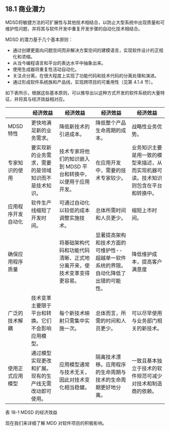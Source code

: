 ## 18.1 商业潜力
MDSD将敏捷方法的可扩展性与其他技术相结合，以防止大型系统中出现质量和可维护性问题，并将其与软件开发中重复开发步骤的自动化技术相结合。

MDSD 的潜力基于几个基本原则：

- 通过创建更面向问题空间而非解决方案空间的建模语言，实现软件设计的正规化和浓缩。
- 从当今编程语言和平台的表达水平中抽象出来。
- 使用生成器将重复性活动自动化。
- 关注点分离，在很大程度上实现了功能代码和技术代码的分离处理和演进。
- 通过形成软件系统族和产品线，实现跨项目的可重用性（见第 4.1.4 节）。

如下表所示，根据这些基本原则，可以推导出以这种方式开发的软件系统的大量特征，并将其与经济效益相对应。

| | 经济效益 | 经济效益 | 经济效益 | 经济效益 |
| ----------- | ----------- |----------- |----------- |----------- |
| MDSD 特性      | 更快地满足新的业务需求。|降低新技术的引进成本。|降低整个产品生命周期的成本。|战略性业务优势。|
| 专家知识的使用 |要实现新的业务需求，需要的是领域知识而不是技术知识。 |技术专家将他们的知识嵌入到 MDSD 平台和转换中，以便用于应用开发。 |在应用开发中，需要的技术专家较少。 | 业务知识主要是用一致的模型来描述，从而实现机器可读。技术知识则包含在平台和转换中。|
|应用程序开发自动化 |软件生产线缩短了开发时间。 |可通过自动化以较低的成本调整实施技术。 |总体所需时间和人员更少。 |缩短上市时间。 |
|确保应用程序质量 | |将基础架构代码和功能代码清晰、正式地分离开来，使技术变革变得更容易。 |显著提高架构和技术方面的可维护性--超越单一软件系统的界限。自动化降低了出错的可能性。 |降低维护成本，提高客户满意度 |
|广泛的技术解耦 |技术变革主要限于平台和转换。它们不会影响应用模型。 |每个新技术映射只需集中实施一次。 |总体而言，所需的时间和人员更少。 |可以尽早使用与业务部门相关的新技术。 |
|使用正式应用模型 |通过模型实现更改和扩展。现有的生产线无需改动即可使用。 |应用模型通常与技术无关，因此对技术变化相当稳健。 |隔离技术漂移。应用程序的生命周期与技术的生命周期更好地分离。 |一致且基本独立于技术的软件规范可减少对技术和制造商的依赖。 |

表 18-1 MDSD 的经济效益

现在我们来详细了解 MDD 对软件项目的积极影响。
